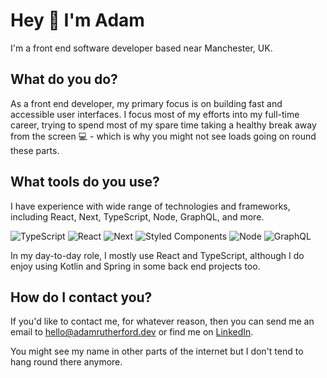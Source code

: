 # Hey 👋 I'm Adam

I'm a front end software developer based near Manchester, UK.

## What do you do?

As a front end developer, my primary focus is on building fast and accessible user interfaces. I focus most of my efforts into my full-time career, trying to spend most of my spare time taking a healthy break away from the screen 💻 - which is why you might not see loads going on round these parts.

## What tools do you use?

I have experience with wide range of technologies and frameworks, including React, Next, TypeScript, Node, GraphQL, and more.

![TypeScript](https://img.shields.io/badge/-TypeScript-000?&logo=TypeScript)
![React](https://img.shields.io/badge/-React-000?&logo=React)
![Next](https://img.shields.io/badge/-Next-000?&logo=Next.js)
![Styled Components](https://img.shields.io/badge/-Styled%20Components-000?&logo=styled-components)
![Node](https://img.shields.io/badge/-Node-000?&logo=Node.js)
![GraphQL](https://img.shields.io/badge/-GraphQL-000?&logo=GraphQL)

In my day-to-day role, I mostly use React and TypeScript, although I do enjoy using Kotlin and Spring in some back end projects too.

## How do I contact you?

If you'd like to contact me, for whatever reason, then you can send me an email to [hello@adamrutherford.dev](mailto:hello@adamrutherford.dev) or find me on [LinkedIn](https://www.linkedin.com/in/adamrutherfordshaw).

You might see my name in other parts of the internet but I don't tend to hang round there anymore. 
